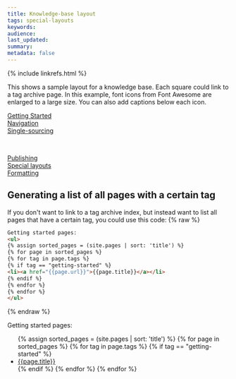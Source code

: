 ```yaml
---
title: Knowledge-base layout
tags: special-layouts
keywords: 
audience: 
last_updated: 
summary: 
metadata: false
---
```

{% include linkrefs.html %} 

This shows a sample layout for a knowledge base. Each square could link to a tag archive page. In this example, font icons from Font Awesome are enlarged to a large size. You can also add captions below each icon.

<div class="row">
          <div class="col-md-4"><a href="doc_tag-getting-started.html"><i class="fa fa-file-image-o fa-6x border"></i><div class="kbCaption">Getting Started</div></a></div>
          <div class="col-md-4"><a href="doc_tag-navigation.html"><i class="fa fa-bar-chart-o fa-6x border"></i><div class="kbCaption">Navigation</a></div></div>
          <div class="col-md-4"><a href="doc_tag-single-sourcing.html"><i class="fa fa-code fa-6x border"></i><div class="kbCaption">Single-sourcing</div></a></div>
</div>
<p>&nbsp;</p>
<div class="row">
          <div class="col-md-4"><a href="doc_tag-publishing.html"><i class="fa fa-dashboard fa-6x border"></i><div class="kbCaption">Publishing</div></a></div>
          <div class="col-md-4"><a href="doc_tag-special-layouts.html"><i class="fa fa-desktop fa-6x border"></i><div class="kbCaption">Special layouts</div></a></div>
          <div class="col-md-4"><a href="doc_tag-formatting.html"><i class="fa fa-cloud fa-6x border"></i><div class="kbCaption">Formatting</div></a></div>
</div>
        
        
        
## Generating a list of all pages with a certain tag

If you don't want to link to a tag archive index, but instead want to list all pages that have a certain tag, you could use this code:
{% raw %}
```html
Getting started pages:
<ul>
{% assign sorted_pages = (site.pages | sort: 'title') %}
{% for page in sorted_pages %}
{% for tag in page.tags %}
{% if tag == "getting-started" %}
<li><a href="{{page.url}}">{{page.title}}</a></li>
{% endif %}
{% endfor %}
{% endfor %} 
</ul>
```
{% endraw %}

Getting started pages:

<ul>
{% assign sorted_pages = (site.pages | sort: 'title') %}
{% for page in sorted_pages %}
{% for tag in page.tags %}
{% if tag == "getting-started" %}
<li><a href="{{page.url}}">{{page.title}}</a></li>
{% endif %}
{% endfor %}
{% endfor %} 
</ul>